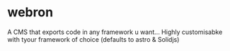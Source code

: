 # webron
A CMS that exports code in any framework u want... Highly customisabke with tyour framework of choice (defaults to astro &amp; Solidjs)
